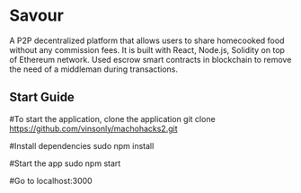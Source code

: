# Savour

A P2P decentralized platform that allows users to share homecooked food without any commission fees. It is built with React, Node.js, Solidity on top of Ethereum network. Used escrow smart contracts in blockchain to remove the need of a middleman during transactions.

## Start Guide

#To start the application, clone the application
git clone https://github.com/vinsonly/machohacks2.git

#Install dependencies
sudo npm install

#Start the app
sudo npm start

#Go to localhost:3000
